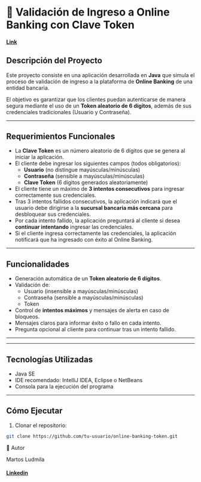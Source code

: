 # 🏦 Validación de Ingreso a Online Banking con Clave Token
#### [Link ](https://fintech-banco.netlify.app/)
## Descripción del Proyecto
Este proyecto consiste en una aplicación desarrollada en **Java** que simula el proceso de validación de ingreso a la plataforma de **Online Banking** de una entidad bancaria.  

El objetivo es garantizar que los clientes puedan autenticarse de manera segura mediante el uso de un **Token aleatorio de 6 dígitos**, además de sus credenciales tradicionales (Usuario y Contraseña).

---

## Requerimientos Funcionales
- La **Clave Token** es un número aleatorio de 6 dígitos que se genera al iniciar la aplicación.
- El cliente debe ingresar los siguientes campos (todos obligatorios):
  - **Usuario** (no distingue mayúsculas/minúsculas)
  - **Contraseña** (sensible a mayúsculas/minúsculas)
  - **Clave Token** (6 dígitos generados aleatoriamente)
- El cliente tiene un máximo de **3 intentos consecutivos** para ingresar correctamente sus credenciales.
- Tras 3 intentos fallidos consecutivos, la aplicación indicará que el usuario debe dirigirse a la **sucursal bancaria más cercana** para desbloquear sus credenciales.
- Por cada intento fallido, la aplicación preguntará al cliente si desea **continuar intentando** ingresar las credenciales.
- Si el cliente ingresa correctamente las credenciales, la aplicación notificará que ha ingresado con éxito al Online Banking.

---

## Funcionalidades
- Generación automática de un **Token aleatorio de 6 dígitos**.
- Validación de:
  - Usuario (insensible a mayúsculas/minúsculas)
  - Contraseña (sensible a mayúsculas/minúsculas)
  - Token
- Control de **intentos máximos** y mensajes de alerta en caso de bloqueos.
- Mensajes claros para informar éxito o fallo en cada intento.
- Pregunta opcional al cliente para continuar tras un intento fallido.

---


---

## Tecnologías Utilizadas
- Java SE
- IDE recomendado: IntelliJ IDEA, Eclipse o NetBeans
- Consola para la ejecución del programa

---

## Cómo Ejecutar
1. Clonar el repositorio:
```bash
git clone https://github.com/tu-usuario/online-banking-token.git
```

📌 Autor

Martos Ludmila
#### [Linkedin](https://www.linkedin.com/in/ludmimar89/)

